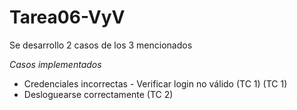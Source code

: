 # Tarea06-VyV
 
 Se desarrollo 2 casos de los 3 mencionados
 
 *Casos implementados*
 
 - Credenciales incorrectas - Verificar login no válido (TC 1) (TC 1)
 - Desloguearse correctamente (TC 2)
 
 
